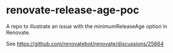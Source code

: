 # renovate-release-age-poc
A repo to illustrate an issue with the minimumReleaseAge option in Renovate.

See https://github.com/renovatebot/renovate/discussions/25664
